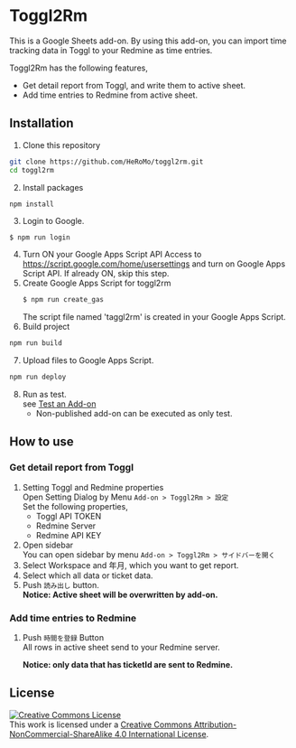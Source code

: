 # Toggl2Rm

This is a Google Sheets add-on.
By using this add-on, you can import time tracking data in Toggl to your Redmine as time entries.

Toggl2Rm has the following features,

- Get detail report from Toggl, and write them to active sheet.
- Add time entries to Redmine from active sheet.

## Installation

1. Clone this repository
  ```bash
  git clone https://github.com/HeRoMo/toggl2rm.git
  cd toggl2rm
  ```
2. Install packages
  ```
  npm install
  ```
3. Login to Google.
  ```bash
  $ npm run login
  ```
4. Turn ON your Google Apps Script API
   Access to https://script.google.com/home/usersettings and turn on Google Apps Script API.
   If already ON, skip this step.
5. Create Google Apps Script for toggl2rm
   ```bash
   $ npm run create_gas
   ```
   The script file named 'taggl2rm' is created in your Google Apps Script.
6. Build project
  ```bash
  npm run build
  ```
7. Upload files to Google Apps Script.
  ```bash
  npm run deploy
  ```
8. Run as test.<br>
    see [Test an Add\-on](https://developers.google.com/apps-script/add-ons/test)
    * Non-published add-on can be executed as only test.

## How to use
### Get detail report from Toggl

1. Setting Toggl and Redmine properties<br>
   Open Setting Dialog by Menu `Add-on > Toggl2Rm > 設定`<br>
   Set the following properties,
   * Toggl API TOKEN
   * Redmine Server
   * Redmine API KEY
2. Open sidebar<br>
   You can open sidebar by menu `Add-on > Toggl2Rm > サイドバーを開く`
3. Select Workspace and 年月, which you want to get report.
4. Select which all data or ticket data.
5. Push `読み出し` button.<br>
   **Notice: Active sheet will be overwritten by add-on.**

### Add time entries to Redmine

1. Push `時間を登録` Button<br>
   All rows in active sheet  send to your Redmine server.

   **Notice: only data that has ticketId are sent to Redmine.**

## License
<a rel="license" href="http://creativecommons.org/licenses/by-nc-sa/4.0/"><img alt="Creative Commons License" style="border-width:0" src="https://i.creativecommons.org/l/by-nc-sa/4.0/88x31.png" /></a><br />This work is licensed under a <a rel="license" href="http://creativecommons.org/licenses/by-nc-sa/4.0/">Creative Commons Attribution-NonCommercial-ShareAlike 4.0 International License</a>.

